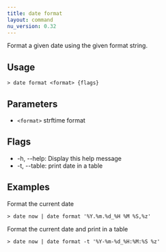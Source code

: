```yaml
---
title: date format
layout: command
nu_version: 0.32
---
```


Format a given date using the given format string.

## Usage

```shell
> date format <format> {flags}
```

## Parameters

- `<format>` strftime format

## Flags

- -h, --help: Display this help message
- -t, --table: print date in a table

## Examples

Format the current date

```shell
> date now | date format '%Y.%m.%d_%H %M %S,%z'
```

Format the current date and print in a table

```shell
> date now | date format -t '%Y-%m-%d_%H:%M:%S %z'
```
